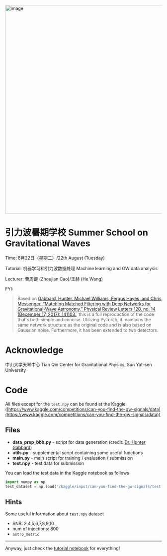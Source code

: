 <img width="672" alt="image" src="https://github.com/iphysresearch/2023gwml4tianqin/assets/14322948/0020ec47-ed87-41c0-9301-8f391071cf82">

# 引力波暑期学校 Summer School on Gravitational Waves

Time: 8月22日（星期二）/22th August (Tuesday)

Tutorial: 机器学习和引力波数据处理 Machine learning and GW data analysis

Lecturer: 曹周键 (Zhoujian Cao)/王赫 (He Wang)

FYI: 
> Based on [Gabbard, Hunter, Michael Williams, Fergus Hayes, and Chris Messenger. “Matching Matched Filtering with Deep Networks for Gravitational-Wave Astronomy.” Physical Review Letters 120, no. 14 (December 17, 2017): 141103.](https://doi.org/10.1103/PhysRevLett.120.141103), this is a full reproduction of the code that's both simple and concise. Utilizing PyTorch, it maintains the same network structure as the original code and is also based on Gaussian noise. Furthermore, it has been extended to two detectors.

# Acknowledge

中山大学天琴中心 Tian Qin Center for Gravitational Physics, Sun Yat-sen University


# Code

All files except for the `test.npy` can be found at the Kaggle ([https://www.kaggle.com/competitions/can-you-find-the-gw-signals/data](https://www.kaggle.com/competitions/can-you-find-the-gw-signals/data))

## Files

*   **data_prep_bbh.py** - script for data generation (credit: [Dr. Hunter Gabbard](https://github.com/hagabbar/cnn_matchfiltering/))
*   **utils.py** - supplemental script containing some useful functions
*   **main.py** - main script for training / evaluation / submission
*   **test.npy** - test data for submission

You can load the test data in the Kaggle notebook as follows

```python
import numpy as np
test_dataset = np.load('/kaggle/input/can-you-find-the-gw-signals/test.npy')
```

## Hints

Some useful information about `test.npy` dataset

- SNR: 2,4,5,6,7,8,9,10
- num of injections: 800
- `astro_metric`

---

Anyway, just check the [tutorial notebook](https://www.kaggle.com/code/herbwang/tutorial-notebook) for everything!
